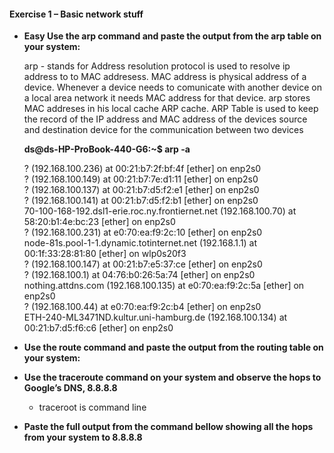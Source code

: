 #### Exercise 1 – Basic network stuff


* **Easy Use the arp command and paste the output from the arp table on your system:**
  
  arp  - stands for Address resolution protocol is used to resolve ip address to to MAC addresess. MAC address is physical address of a device. Whenever a device needs to comunicate with another device on a local area network it needs MAC address for that device. arp stores MAC addreses in his local cache ARP cache. ARP Table is used to keep the record of the IP address and MAC address of the devices source and destination device for the communication between two devices

    **ds@ds-HP-ProBook-440-G6:~$ arp -a**

    ? (192.168.100.236) at 00:21:b7:2f:bf:4f [ether] on enp2s0 <br />
    ? (192.168.100.149) at 00:21:b7:7e:d1:11 [ether] on enp2s0 <br />
    ? (192.168.100.137) at 00:21:b7:d5:f2:e1 [ether] on enp2s0 <br />
    ? (192.168.100.141) at 00:21:b7:d5:f2:b1 [ether] on enp2s0 <br />
    70-100-168-192.dsl1-erie.roc.ny.frontiernet.net (192.168.100.70) at 58:20:b1:4e:bc:23 [ether] on enp2s0 <br />
    ? (192.168.100.231) at e0:70:ea:f9:2c:10 [ether] on enp2s0 <br />
    node-81s.pool-1-1.dynamic.totinternet.net (192.168.1.1) at 00:1f:33:28:81:80 [ether] on wlp0s20f3 <br />
    ? (192.168.100.147) at 00:21:b7:e5:37:ce [ether] on enp2s0 <br />
    ? (192.168.100.1) at 04:76:b0:26:5a:74 [ether] on enp2s0 <br />
    nothing.attdns.com (192.168.100.135) at e0:70:ea:f9:2c:5a [ether] on enp2s0 <br />
    ? (192.168.100.44) at e0:70:ea:f9:2c:b4 [ether] on enp2s0 <br />
    ETH-240-ML3471ND.kultur.uni-hamburg.de (192.168.100.134) at 00:21:b7:d5:f6:c6 [ether] on enp2s0 <br />


* **Use the route command and paste the output from the routing table on your system:** 
* **Use the traceroute command on your system and observe the hops to Google’s DNS, 8.8.8.8** 
  
  - traceroot is command line 

* **Paste the full output from the command bellow showing all the hops from your system to 8.8.8.8** 